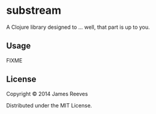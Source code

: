 # substream

A Clojure library designed to ... well, that part is up to you.

## Usage

FIXME

## License

Copyright © 2014 James Reeves

Distributed under the MIT License.
